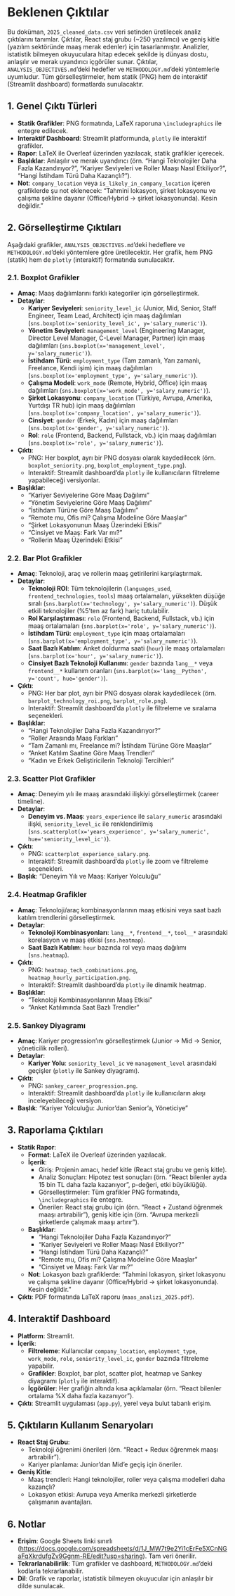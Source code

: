 # Beklenen Çıktılar

Bu doküman, `2025_cleaned_data.csv` veri setinden üretilecek analiz çıktılarını tanımlar. Çıktılar, React staj grubu (~250 yazılımcı) ve geniş kitle (yazılım sektöründe maaş merak edenler) için tasarlanmıştır. Analizler, istatistik bilmeyen okuyuculara hitap edecek şekilde iş dünyası dostu, anlaşılır ve merak uyandırıcı içgörüler sunar. Çıktılar, `ANALYSIS_OBJECTIVES.md`’deki hedefler ve `METHODOLOGY.md`’deki yöntemlerle uyumludur. Tüm görselleştirmeler, hem statik (PNG) hem de interaktif (Streamlit dashboard) formatlarda sunulacaktır.

## 1. Genel Çıktı Türleri
- **Statik Grafikler**: PNG formatında, LaTeX raporuna `\includegraphics` ile entegre edilecek.
- **Interaktif Dashboard**: Streamlit platformunda, `plotly` ile interaktif grafikler.
- **Rapor**: LaTeX ile Overleaf üzerinden yazılacak, statik grafikler içerecek.
- **Başlıklar**: Anlaşılır ve merak uyandırıcı (örn. “Hangi Teknolojiler Daha Fazla Kazandırıyor?”, “Kariyer Seviyeleri ve Roller Maaşı Nasıl Etkiliyor?”, “Hangi İstihdam Türü Daha Kazançlı?”).
- **Not**: `company_location` veya `is_likely_in_company_location` içeren grafiklerde şu not eklenecek: “Tahmini lokasyon, şirket lokasyonu ve çalışma şekline dayanır (Office/Hybrid → şirket lokasyonunda). Kesin değildir.”

## 2. Görselleştirme Çıktıları
Aşağıdaki grafikler, `ANALYSIS_OBJECTIVES.md`’deki hedeflere ve `METHODOLOGY.md`’deki yöntemlere göre üretilecektir. Her grafik, hem PNG (statik) hem de `plotly` (interaktif) formatında sunulacaktır.

### 2.1. Boxplot Grafikler
- **Amaç**: Maaş dağılımlarını farklı kategoriler için görselleştirmek.
- **Detaylar**:
  - **Kariyer Seviyeleri**: `seniority_level_ic` (Junior, Mid, Senior, Staff Engineer, Team Lead, Architect) için maaş dağılımları (`sns.boxplot(x='seniority_level_ic', y='salary_numeric')`).
  - **Yönetim Seviyeleri**: `management_level` (Engineering Manager, Director Level Manager, C-Level Manager, Partner) için maaş dağılımları (`sns.boxplot(x='management_level', y='salary_numeric')`).
  - **İstihdam Türü**: `employment_type` (Tam zamanlı, Yarı zamanlı, Freelance, Kendi işim) için maaş dağılımları (`sns.boxplot(x='employment_type', y='salary_numeric')`).
  - **Çalışma Modeli**: `work_mode` (Remote, Hybrid, Office) için maaş dağılımları (`sns.boxplot(x='work_mode', y='salary_numeric')`).
  - **Şirket Lokasyonu**: `company_location` (Türkiye, Avrupa, Amerika, Yurtdışı TR hub) için maaş dağılımları (`sns.boxplot(x='company_location', y='salary_numeric')`).
  - **Cinsiyet**: `gender` (Erkek, Kadın) için maaş dağılımları (`sns.boxplot(x='gender', y='salary_numeric')`).
  - **Rol**: `role` (Frontend, Backend, Fullstack, vb.) için maaş dağılımları (`sns.boxplot(x='role', y='salary_numeric')`).
- **Çıktı**:
  - PNG: Her boxplot, ayrı bir PNG dosyası olarak kaydedilecek (örn. `boxplot_seniority.png`, `boxplot_employment_type.png`).
  - Interaktif: Streamlit dashboard’da `plotly` ile kullanıcıların filtreleme yapabileceği versiyonlar.
- **Başlıklar**:
  - “Kariyer Seviyelerine Göre Maaş Dağılımı”
  - “Yönetim Seviyelerine Göre Maaş Dağılımı”
  - “İstihdam Türüne Göre Maaş Dağılımı”
  - “Remote mu, Ofis mi? Çalışma Modeline Göre Maaşlar”
  - “Şirket Lokasyonunun Maaş Üzerindeki Etkisi”
  - “Cinsiyet ve Maaş: Fark Var mı?”
  - “Rollerin Maaş Üzerindeki Etkisi”

### 2.2. Bar Plot Grafikler
- **Amaç**: Teknoloji, araç ve rollerin maaş getirilerini karşılaştırmak.
- **Detaylar**:
  - **Teknoloji ROI**: Tüm teknolojilerin (`languages_used`, `frontend_technologies`, `tools`) maaş ortalamaları, yüksekten düşüğe sıralı (`sns.barplot(x='technology', y='salary_numeric')`). Düşük etkili teknolojiler (%5’ten az fark) hariç tutulabilir.
  - **Rol Karşılaştırması**: `role` (Frontend, Backend, Fullstack, vb.) için maaş ortalamaları (`sns.barplot(x='role', y='salary_numeric')`).
  - **İstihdam Türü**: `employment_type` için maaş ortalamaları (`sns.barplot(x='employment_type', y='salary_numeric')`).
  - **Saat Bazlı Katılım**: Anket doldurma saati (`hour`) ile maaş ortalamaları (`sns.barplot(x='hour', y='salary_numeric')`).
  - **Cinsiyet Bazlı Teknoloji Kullanımı**: `gender` bazında `lang__*` veya `frontend__*` kullanım oranları (`sns.barplot(x='lang__Python', y='count', hue='gender')`).
- **Çıktı**:
  - PNG: Her bar plot, ayrı bir PNG dosyası olarak kaydedilecek (örn. `barplot_technology_roi.png`, `barplot_role.png`).
  - Interaktif: Streamlit dashboard’da `plotly` ile filtreleme ve sıralama seçenekleri.
- **Başlıklar**:
  - “Hangi Teknolojiler Daha Fazla Kazandırıyor?”
  - “Roller Arasında Maaş Farkları”
  - “Tam Zamanlı mı, Freelance mi? İstihdam Türüne Göre Maaşlar”
  - “Anket Katılım Saatine Göre Maaş Trendleri”
  - “Kadın ve Erkek Geliştiricilerin Teknoloji Tercihleri”

### 2.3. Scatter Plot Grafikler
- **Amaç**: Deneyim yılı ile maaş arasındaki ilişkiyi görselleştirmek (career timeline).
- **Detaylar**:
  - **Deneyim vs. Maaş**: `years_experience` ile `salary_numeric` arasındaki ilişki, `seniority_level_ic` ile renklendirilmiş (`sns.scatterplot(x='years_experience', y='salary_numeric', hue='seniority_level_ic')`).
- **Çıktı**:
  - PNG: `scatterplot_experience_salary.png`.
  - Interaktif: Streamlit dashboard’da `plotly` ile zoom ve filtreleme seçenekleri.
- **Başlık**: “Deneyim Yılı ve Maaş: Kariyer Yolculuğu”

### 2.4. Heatmap Grafikler
- **Amaç**: Teknoloji/araç kombinasyonlarının maaş etkisini veya saat bazlı katılım trendlerini görselleştirmek.
- **Detaylar**:
  - **Teknoloji Kombinasyonları**: `lang__*`, `frontend__*`, `tool__*` arasındaki korelasyon ve maaş etkisi (`sns.heatmap`).
  - **Saat Bazlı Katılım**: `hour` bazında rol veya maaş dağılımı (`sns.heatmap`).
- **Çıktı**:
  - PNG: `heatmap_tech_combinations.png`, `heatmap_hourly_participation.png`.
  - Interaktif: Streamlit dashboard’da `plotly` ile dinamik heatmap.
- **Başlıklar**:
  - “Teknoloji Kombinasyonlarının Maaş Etkisi”
  - “Anket Katılımında Saat Bazlı Trendler”

### 2.5. Sankey Diyagramı
- **Amaç**: Kariyer progression’ını görselleştirmek (Junior → Mid → Senior, yöneticilik rolleri).
- **Detaylar**:
  - **Kariyer Yolu**: `seniority_level_ic` ve `management_level` arasındaki geçişler (`plotly` ile Sankey diyagramı).
- **Çıktı**:
  - PNG: `sankey_career_progression.png`.
  - Interaktif: Streamlit dashboard’da `plotly` ile kullanıcıların akışı inceleyebileceği versiyon.
- **Başlık**: “Kariyer Yolculuğu: Junior’dan Senior’a, Yöneticiye”

## 3. Raporlama Çıktıları
- **Statik Rapor**:
  - **Format**: LaTeX ile Overleaf üzerinden yazılacak.
  - **İçerik**:
    - Giriş: Projenin amacı, hedef kitle (React staj grubu ve geniş kitle).
    - Analiz Sonuçları: Hipotez test sonuçları (örn. “React bilenler ayda 15 bin TL daha fazla kazanıyor”, p-değeri, etki büyüklüğü).
    - Görselleştirmeler: Tüm grafikler PNG formatında, `\includegraphics` ile entegre.
    - Öneriler: React staj grubu için (örn. “React + Zustand öğrenmek maaşı artırabilir”), geniş kitle için (örn. “Avrupa merkezli şirketlerde çalışmak maaşı artırır”).
  - **Başlıklar**:
    - “Hangi Teknolojiler Daha Fazla Kazandırıyor?”
    - “Kariyer Seviyeleri ve Roller Maaşı Nasıl Etkiliyor?”
    - “Hangi İstihdam Türü Daha Kazançlı?”
    - “Remote mu, Ofis mi? Çalışma Modeline Göre Maaşlar”
    - “Cinsiyet ve Maaş: Fark Var mı?”
  - **Not**: Lokasyon bazlı grafiklerde: “Tahmini lokasyon, şirket lokasyonu ve çalışma şekline dayanır (Office/Hybrid → şirket lokasyonunda). Kesin değildir.”
- **Çıktı**: PDF formatında LaTeX raporu (`maas_analizi_2025.pdf`).

## 4. Interaktif Dashboard
- **Platform**: Streamlit.
- **İçerik**:
  - **Filtreleme**: Kullanıcılar `company_location`, `employment_type`, `work_mode`, `role`, `seniority_level_ic`, `gender` bazında filtreleme yapabilir.
  - **Grafikler**: Boxplot, bar plot, scatter plot, heatmap ve Sankey diyagramı (`plotly` ile interaktif).
  - **İçgörüler**: Her grafiğin altında kısa açıklamalar (örn. “React bilenler ortalama %X daha fazla kazanıyor”).
- **Çıktı**: Streamlit uygulaması (`app.py`), yerel veya bulut tabanlı erişim.

## 5. Çıktıların Kullanım Senaryoları
- **React Staj Grubu**:
  - Teknoloji öğrenimi önerileri (örn. “React + Redux öğrenmek maaşı artırabilir”).
  - Kariyer planlama: Junior’dan Mid’e geçiş için öneriler.
- **Geniş Kitle**:
  - Maaş trendleri: Hangi teknolojiler, roller veya çalışma modelleri daha kazançlı?
  - Lokasyon etkisi: Avrupa veya Amerika merkezli şirketlerde çalışmanın avantajları.

## 6. Notlar
- **Erişim**: Google Sheets linki sınırlı (https://docs.google.com/spreadsheets/d/1J_MW7t9e2Yi1cErFe5XCnNGaFqXkrdufgZv9Ggnm-RE/edit?usp=sharing). Tam veri önerilir.
- **Tekrarlanabilirlik**: Tüm grafikler ve dashboard, `METHODOLOGY.md`’deki kodlarla tekrarlanabilir.
- **Dil**: Grafik ve raporlar, istatistik bilmeyen okuyucular için anlaşılır bir dilde sunulacak.